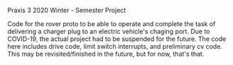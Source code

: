 Praxis 3 2020 Winter - Semester Project

Code for the rover proto to be able to operate and complete the task of delivering a charger plug to an electric vehicle's chaging port.
Due to COVID-19, the actual project had to be suspended for the future. The code here includes drive code, limit switch interrupts, and preliminary cv code. This may be revisited/finished in the future, but for now, that's that.

